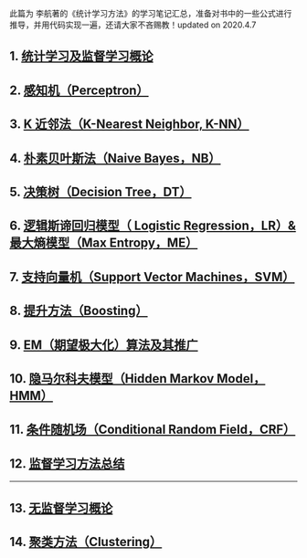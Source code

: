 此篇为 李航著的《统计学习方法》的学习笔记汇总，准备对书中的一些公式进行推导，并用代码实现一遍，还请大家不吝赐教！updated on 2020.4.7

## 1. [统计学习及监督学习概论](https://michael.blog.csdn.net/article/details/104525754)

## 2. [感知机（Perceptron）](https://michael.blog.csdn.net/article/details/104537083)

## 3. [K 近邻法（K-Nearest Neighbor, K-NN）](https://michael.blog.csdn.net/article/details/104603470)

## 4. [朴素贝叶斯法（Naive Bayes，NB）](https://michael.blog.csdn.net/article/details/104033972)

## 5. [决策树（Decision Tree，DT）](https://michael.blog.csdn.net/article/details/104687719)

## 6. [逻辑斯谛回归模型（ Logistic Regression，LR）& 最大熵模型（Max Entropy，ME）](https://blog.csdn.net/qq_21201267/article/details/104046635)

## 7. [支持向量机（Support Vector Machines，SVM）](https://michael.blog.csdn.net/article/details/104955846)

## 8. [提升方法（Boosting）](https://michael.blog.csdn.net/article/details/105080667)

## 9. [EM（期望极大化）算法及其推广](https://michael.blog.csdn.net/article/details/105208428)

## 10. [隐马尔科夫模型（Hidden Markov Model，HMM）](https://michael.blog.csdn.net/article/details/103433105)

## 11. [条件随机场（Conditional Random Field，CRF）](https://michael.blog.csdn.net/article/details/104163277)

## 12. [监督学习方法总结](https://michael.blog.csdn.net/article/details/105345344)
---
## 13. [无监督学习概论](https://michael.blog.csdn.net/article/details/105351461)

## 14. [聚类方法（Clustering）](https://michael.blog.csdn.net/article/details/105479409)

